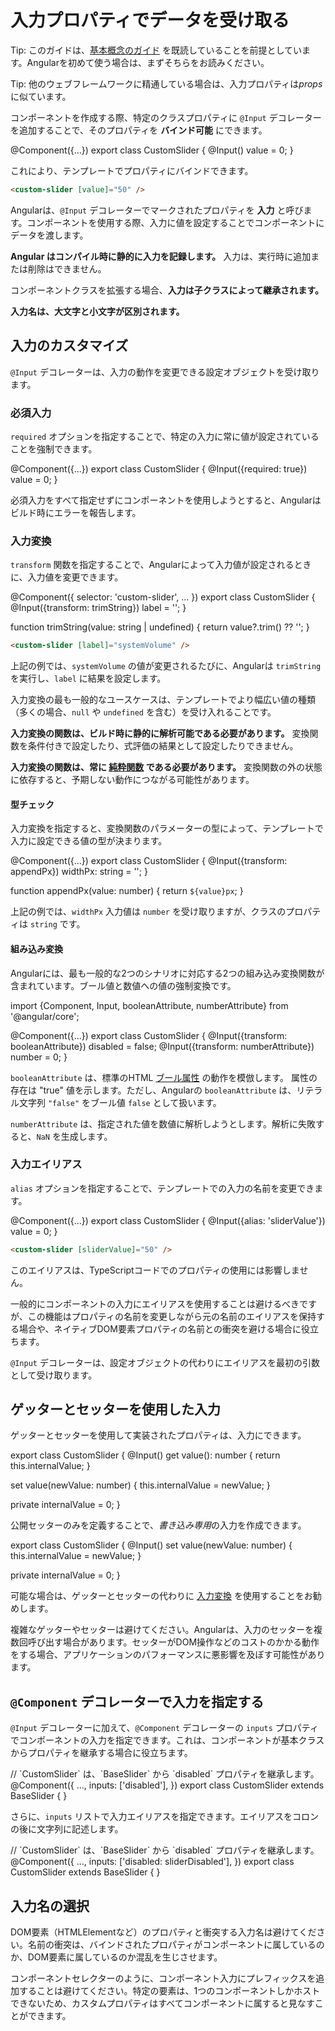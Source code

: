 # 入力プロパティでデータを受け取る

Tip: このガイドは、[基本概念のガイド](essentials) を既読していることを前提としています。Angularを初めて使う場合は、まずそちらをお読みください。

Tip: 他のウェブフレームワークに精通している場合は、入力プロパティは*props*に似ています。

コンポーネントを作成する際、特定のクラスプロパティに `@Input` デコレーターを追加することで、そのプロパティを **バインド可能** にできます。

<docs-code language="ts" highlight="[3]">
@Component({...})
export class CustomSlider {
  @Input() value = 0;
}
</docs-code>

これにより、テンプレートでプロパティにバインドできます。

```html
<custom-slider [value]="50" />
```

Angularは、`@Input` デコレーターでマークされたプロパティを **入力** と呼びます。コンポーネントを使用する際、入力に値を設定することでコンポーネントにデータを渡します。

**Angular はコンパイル時に静的に入力を記録します。** 入力は、実行時に追加または削除はできません。

コンポーネントクラスを拡張する場合、**入力は子クラスによって継承されます。**

**入力名は、大文字と小文字が区別されます。**

## 入力のカスタマイズ

`@Input` デコレーターは、入力の動作を変更できる設定オブジェクトを受け取ります。

### 必須入力

`required` オプションを指定することで、特定の入力に常に値が設定されていることを強制できます。

<docs-code language="ts" highlight="[3]">
@Component({...})
export class CustomSlider {
  @Input({required: true}) value = 0;
}
</docs-code>

必須入力をすべて指定せずにコンポーネントを使用しようとすると、Angularはビルド時にエラーを報告します。

### 入力変換

`transform` 関数を指定することで、Angularによって入力値が設定されるときに、入力値を変更できます。

<docs-code language="ts" highlight="[6]">
@Component({
  selector: 'custom-slider',
  ...
})
export class CustomSlider {
  @Input({transform: trimString}) label = '';
}

function trimString(value: string | undefined) {
  return value?.trim() ?? '';
}
</docs-code>

```html
<custom-slider [label]="systemVolume" />
```

上記の例では、`systemVolume` の値が変更されるたびに、Angularは `trimString` を実行し、`label` に結果を設定します。

入力変換の最も一般的なユースケースは、テンプレートでより幅広い値の種類（多くの場合、`null` や `undefined` を含む）を受け入れることです。

**入力変換の関数は、ビルド時に静的に解析可能である必要があります。** 変換関数を条件付きで設定したり、式評価の結果として設定したりできません。

**入力変換の関数は、常に [純粋関数](https://en.wikipedia.org/wiki/Pure_function) である必要があります。** 変換関数の外の状態に依存すると、予期しない動作につながる可能性があります。

#### 型チェック

入力変換を指定すると、変換関数のパラメーターの型によって、テンプレートで入力に設定できる値の型が決まります。

<docs-code language="ts">
@Component({...})
export class CustomSlider {
  @Input({transform: appendPx}) widthPx: string = '';
}

function appendPx(value: number) {
  return `${value}px`;
}
</docs-code>

上記の例では、`widthPx` 入力値は `number` を受け取りますが、クラスのプロパティは `string` です。

#### 組み込み変換

Angularには、最も一般的な2つのシナリオに対応する2つの組み込み変換関数が含まれています。ブール値と数値への値の強制変換です。

<docs-code language="ts">
import {Component, Input, booleanAttribute, numberAttribute} from '@angular/core';

@Component({...})
export class CustomSlider {
  @Input({transform: booleanAttribute}) disabled = false;
  @Input({transform: numberAttribute}) number = 0;
}
</docs-code>

`booleanAttribute` は、標準のHTML [ブール属性](https://developer.mozilla.org/docs/Glossary/Boolean/HTML) の動作を模倣します。
属性の存在は "true" 値を示します。ただし、Angularの `booleanAttribute` は、リテラル文字列 `"false"` をブール値 `false` として扱います。

`numberAttribute` は、指定された値を数値に解析しようとします。解析に失敗すると、`NaN` を生成します。

### 入力エイリアス

`alias` オプションを指定することで、テンプレートでの入力の名前を変更できます。

<docs-code language="ts" highlight="[3]">
@Component({...})
export class CustomSlider {
  @Input({alias: 'sliderValue'}) value = 0;
}
</docs-code>

```html
<custom-slider [sliderValue]="50" />
```

このエイリアスは、TypeScriptコードでのプロパティの使用には影響しません。

一般的にコンポーネントの入力にエイリアスを使用することは避けるべきですが、この機能はプロパティの名前を変更しながら元の名前のエイリアスを保持する場合や、ネイティブDOM要素プロパティの名前との衝突を避ける場合に役立ちます。

`@Input` デコレーターは、設定オブジェクトの代わりにエイリアスを最初の引数として受け取ります。

## ゲッターとセッターを使用した入力

ゲッターとセッターを使用して実装されたプロパティは、入力にできます。

<docs-code language="ts">
export class CustomSlider {
  @Input()
  get value(): number {
    return this.internalValue;
  }

  set value(newValue: number) {
    this.internalValue = newValue;
  }

  private internalValue = 0;
}
</docs-code>

公開セッターのみを定義することで、*書き込み専用*の入力を作成できます。

<docs-code language="ts">
export class CustomSlider {
  @Input()
  set value(newValue: number) {
    this.internalValue = newValue;
  }

  private internalValue = 0;
}
</docs-code>

可能な場合は、ゲッターとセッターの代わりに <span style="text-decoration:underline;">入力変換</span> を使用することをお勧めします。

複雑なゲッターやセッターは避けてください。Angularは、入力のセッターを複数回呼び出す場合があります。セッターがDOM操作などのコストのかかる動作をする場合、アプリケーションのパフォーマンスに悪影響を及ぼす可能性があります。

## `@Component` デコレーターで入力を指定する

`@Input` デコレーターに加えて、`@Component` デコレーターの `inputs` プロパティでコンポーネントの入力を指定できます。これは、コンポーネントが基本クラスからプロパティを継承する場合に役立ちます。

<docs-code language="ts" highlight="[4]">
// `CustomSlider` は、`BaseSlider` から `disabled` プロパティを継承します。
@Component({
  ...,
  inputs: ['disabled'],
})
export class CustomSlider extends BaseSlider { }
</docs-code>

さらに、`inputs` リストで入力エイリアスを指定できます。エイリアスをコロンの後に文字列に記述します。

<docs-code language="ts" highlight="[4]">
// `CustomSlider` は、`BaseSlider` から `disabled` プロパティを継承します。
@Component({
  ...,
  inputs: ['disabled: sliderDisabled'],
})
export class CustomSlider extends BaseSlider { }
</docs-code>

## 入力名の選択

DOM要素（HTMLElementなど）のプロパティと衝突する入力名は避けてください。名前の衝突は、バインドされたプロパティがコンポーネントに属しているのか、DOM要素に属しているのか混乱を生じさせます。

コンポーネントセレクターのように、コンポーネント入力にプレフィックスを追加することは避けてください。特定の要素は、1つのコンポーネントしかホストできないため、カスタムプロパティはすべてコンポーネントに属すると見なすことができます。
